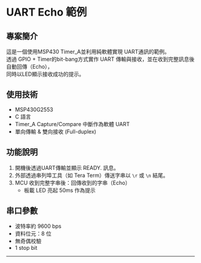 # UART Echo 範例

## 專案簡介
這是一個使用MSP430 Timer_A並利用純軟體實現 UART通訊的範例。  
透過 GPIO + Timer的bit-bang方式實作 UART 傳輸與接收，並在收到完整訊息後自動回傳（Echo），  
同時以LED顯示接收成功的提示。

## 使用技術
- MSP430G2553 
- C 語言
- Timer_A Capture/Compare 中斷作為軟體 UART
- 單向傳輸 & 雙向接收 (Full-duplex)

## 功能說明
1. 開機後透過UART傳輸並顯示 READY. 訊息。
2. 外部透過串列埠工具（如 Tera Term）傳送字串以 `\r` 或 `\n` 結尾。
3. MCU 收到完整字串後：回傳收到的字串（Echo）
   - 板載 LED 亮起 50ms 作為提示

## 串口參數
- 波特率約 9600 bps
- 資料位元：8 位
- 無奇偶校驗
- 1 stop bit


---


